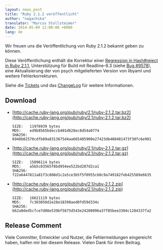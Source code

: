 ```yaml
---
layout: news_post
title: "Ruby 2.1.2 veröffentlicht"
author: "nagachika"
translator: "Marcus Stollsteimer"
date: 2014-05-09 12:00:00 +0000
lang: de
---
```


Wir freuen uns die Veröffentlichung von Ruby 2.1.2 bekannt geben zu können.

Diese Veröffentlichung enthält die Korrektur einer
[Regression in Hash#reject in Ruby 2.1.1](https://www.ruby-lang.org/de/news/2014/03/10/regression-of-hash-reject-in-ruby-2-1-1/),
Unterstützung für Build mit Readline-6.3
(siehe [Bug #9578](https://bugs.ruby-lang.org/issues/9578)),
eine Aktualisierung der von psych mitgelieferten Version von libyaml
und weitere Fehlerkorrekturen.

Siehe die [Tickets](https://bugs.ruby-lang.org/projects/ruby-21/issues?set_filter=1&amp;status_id=5)
und das [ChangeLog](http://svn.ruby-lang.org/repos/ruby/tags/v2_1_2/ChangeLog)
für weitere Informationen.

## Download

* [http://cache.ruby-lang.org/pub/ruby/2.1/ruby-2.1.2.tar.bz2](http://cache.ruby-lang.org/pub/ruby/2.1/ruby-2.1.2.tar.bz2)

      SIZE:   11976939 bytes
      MD5:    ed9b8565bdeccb401d628ec8d54a0774
      SHA256: 6948b02570cdfb89a8313675d4aa665405900e27423db408401473f30fc6e901

* [http://cache.ruby-lang.org/pub/ruby/2.1/ruby-2.1.2.tar.gz](http://cache.ruby-lang.org/pub/ruby/2.1/ruby-2.1.2.tar.gz)

      SIZE:   15096114 bytes
      MD5:    a5b5c83565f8bd954ee522bd287d2ca1
      SHA256: f22a6447811a81f3c808d1c2a5ce3b5f5f0955c68c9a749182feb425589e6635

* [http://cache.ruby-lang.org/pub/ruby/2.1/ruby-2.1.2.zip](http://cache.ruby-lang.org/pub/ruby/2.1/ruby-2.1.2.zip)

      SIZE:   16621119 bytes
      MD5:    7c303050d1e28e18398aed0fd59d334c
      SHA256: b62a0ded5cfce7d08e539bf5875d543e24208096a37f85bee3304c1284337fa2

## Release Comment

Viele Committer, Entwickler und Nutzer, die Fehlermeldungen eingereicht haben,
halfen mir bei diesem Release.
Vielen Dank für ihren Beitrag.
